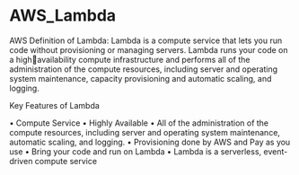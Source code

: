 # AWS_Lambda
AWS Definition of Lambda:
Lambda is a compute service that lets you run code without provisioning or managing servers. Lambda runs your code on a highavailability compute infrastructure and performs all of the administration of the compute resources, including server and operating system 
maintenance, capacity provisioning and automatic scaling, and logging.

Key Features of Lambda

• Compute Service
• Highly Available
• All of the administration of the compute resources, including server and operating system maintenance, automatic scaling, and logging.
• Provisioning done by AWS and Pay as you use
• Bring your code and run on Lambda
• Lambda is a serverless, event-driven compute service
